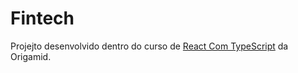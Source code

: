 # Fintech
Projejto desenvolvido dentro do curso de [React Com TypeScript](https://www.origamid.com/curso/react-com-typescript/) da Origamid.

